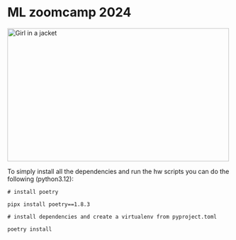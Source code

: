 # ML zoomcamp 2024

<img src="https://i.ytimg.com/vi/MqI8vt3-cag/maxresdefault.jpg" alt="Girl in a jacket" width="500" height="300">

To simply install all the dependencies and run the hw scripts you can do the following (python3.12): 

```
# install poetry 

pipx install poetry==1.8.3 
```

```
# install dependencies and create a virtualenv from pyproject.toml  

poetry install
```

